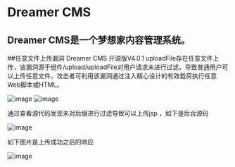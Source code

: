 # Dreamer CMS
## Dreamer CMS是一个梦想家内容管理系统。

##任意文件上传漏洞
Dreamer CMS 开源版V4.0.1 uploadFile存在任意文件上传，该漏洞源于组件/upload/uploadFile对用户请求未进行过滤，导致普通用户可以上传任意文件，攻击者可利用该漏洞通过注入精心设计的有效载荷执行任意Web脚本或HTML。

![image](https://github.com/foxju123/Foxju123.github.io/assets/40843725/ae202b56-4099-4aaa-8eda-9f18a419484e)
![image](https://github.com/foxju123/Foxju123.github.io/assets/40843725/c2b424d8-a241-4898-b380-e432228f413a)

通过查看源代码发现未对后缀进行过滤导致可以上传jsp ，如下是后台源码

![image](https://github.com/foxju123/Foxju123.github.io/assets/40843725/f71ccd5e-8eb5-47fb-b6f8-c3a1496f7d2b)

如下图片是上传成功之后的响应

![image](https://github.com/foxju123/Foxju123.github.io/assets/40843725/0946158f-fce0-4c47-96a6-d195992fe493)
